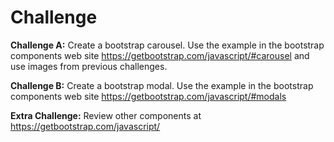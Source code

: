 # Challenge

**Challenge A:**
Create a bootstrap carousel. Use the example in the bootstrap components web site https://getbootstrap.com/javascript/#carousel and use images from previous challenges.

**Challenge B:**
Create a bootstrap modal. Use the example in the bootstrap components web site https://getbootstrap.com/javascript/#modals

**Extra Challenge:**
Review other components at https://getbootstrap.com/javascript/

